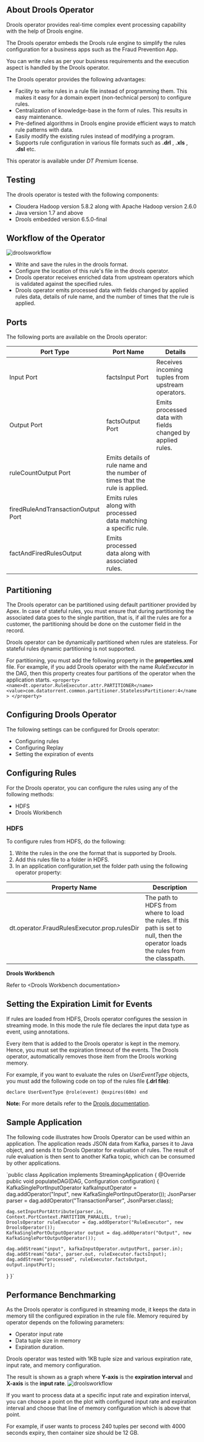 ## About Drools Operator

Drools operator provides real-time complex event processing capability with the help of Drools engine.

The Drools operator embeds the Drools rule engine to simplify the rules configuration for a business apps such as the Fraud Prevention App.

You can write rules as per your business requirements and the execution aspect is handled by the Drools operator.

The Drools operator provides the following advantages:

- Facility to write rules in a rule file instead of programming them. This makes it easy for a domain expert (non-technical person) to configure rules.
- Centralization of knowledge-base in the form of rules. This results in easy maintenance.
- Pre-defined algorithms in Drools engine provide efficient ways to match rule patterns with data.
- Easily modify the existing rules instead of modifying a program.
- Supports rule configuration in various file formats such as **.drl** , **.xls** , **.dsl** etc.

This operator is available under _DT Premium_ license.

## Testing

The drools operator is tested with the following components:

- Cloudera Hadoop version 5.8.2 along with Apache Hadoop version 2.6.0
- Java version 1.7 and above
- Drools embedded version 6.5.0-final

## Workflow of the Operator

![droolsworkflow](images/operators/drools_Workflow.png)

- Write and save the rules in the drools format.
- Configure the location of this rule&#39;s file in the drools operator.
- Drools operator receives enriched data from upstream operators which is validated against the specified rules.
- Drools operator emits processed data with fields changed by applied rules data, details of rule name, and the number of times that the rule is applied.

## Ports

The following ports are available on the Drools operator:

| **Port Type** | **Port Name** | **Details** |
| --- | --- | --- |
| Input Port | factsInput Port | Receives incoming tuples from upstream operators. |
| Output Port | factsOutput Port | Emits processed data with fields changed by applied rules. |
| ruleCountOutput Port | Emits details of rule name and the number of times that the rule is applied. |
| firedRuleAndTransactionOutput Port | Emits rules along with processed data matching a specific rule. |
| factAndFiredRulesOutput | Emits processed data along with associated rules. |

## Partitioning

The Drools operator can be partitioned using default partitioner provided by Apex. In case of stateful rules, you must ensure that during partitioning the associated data goes to the single partition, that is, if all the rules are for a customer, the partitioning should be done on the customer field in the record.

Drools operator can be dynamically partitioned when rules are stateless. For stateful rules dynamic partitioning is not supported.

For partitioning, you must add the following property in the **properties.xml** file. For example, if you add Drools operator with the name _RuleExecutor_ in the DAG, then this property creates four partitions of the operator when the application starts.
``
<property>
     <name>dt.operator.RuleExecutor.attr.PARTITIONER</name>
     <value>com.datatorrent.common.partitioner.StatelessPartitioner:4</name>
</property>
``

## Configuring Drools Operator

The following settings can be configured for Drools operator:

- Configuring rules
- Configuring Replay
- Setting the expiration of events

## Configuring Rules

For the Drools operator, you can configure the rules using any of the following methods:

- HDFS
- Drools Workbench

### HDFS

To configure rules from HDFS, do the following:

1. Write the rules in the one the format that is supported by Drools.
2. Add this rules file to a folder in HDFS.
3. In an application configuration,set the folder path using the following operator property:

| **Property Name** | **Description** |
| --- | --- |
| dt.operator.FraudRulesExecutor.prop.rulesDir | The path to HDFS from where to load the rules. If this path is set to null, then the operator loads the rules from the classpath. |

**Drools Workbench**

Refer to &lt;Drools Workbench documentation&gt;

## Setting the Expiration Limit for Events

If rules are loaded from HDFS, Drools operator configures the session in streaming mode. In this mode the rule file declares the input data type as event, using annotations.

Every item that is added to the Drools operator is kept in the memory. Hence, you must set the expiration timeout of the events. The Drools operator, automatically removes those item from the Drools working memory.

For example, if you want to evaluate the rules on _UserEventType_ objects, you must add the following code on top of the rules file **(.drl file)**:

`declare UserEventType
  @role(event)
  @expires(60m)
end`

**Note:** For more details refer to the [Drools documentation](http://docs.jboss.org/drools/release/6.5.0.Final/drools-docs/html/).

## Sample Application

The following code illustrates how Drools Operator can be used within an application. The application reads JSON data from Kafka, parses it to Java object, and sends it to Drools Operator for evaluation of rules. The result of rule evaluation is then sent to another Kafka topic, which can be consumed by other applications.

`public class Application implements StreamingApplication
{
  @Override
  public void populateDAG(DAG, Configuration configuration)
  {
    KafkaSinglePortInputOperator kafkaInputOperator = dag.addOperator("Input", new KafkaSinglePortInputOperator());
    JsonParser parser = dag.addOperator("TransactionParser", JsonParser.class);
    
    dag.setInputPortAttribute(parser.in, Context.PortContext.PARTITION_PARALLEL, true);
    DroolsOperator ruleExecutor = dag.addOperator("RuleExecutor", new DroolsOperator());
    KafkaSinglePortOutputOperator output = dag.addOperator("Output", new KafkaSinglePortOutputOperator());

    dag.addStream("input", kafkaInputOperator.outputPort, parser.in);
    dag.addStream("data", parser.out, ruleExecutor.factsInput);
    dag.addStream("processed", ruleExecutor.factsOutput, output.inputPort);
  }
}`

## Performance Benchmarking

As the Drools operator is configured in streaming mode, it keeps the data in memory till the configured expiration in the rule file. Memory required by operator depends on the following parameters:

- Operator input rate
- Data tuple size in memory
- Expiration duration.

Drools operator was tested with 1KB tuple size and various expiration rate, input rate, and memory configuration.

The result is shown as a graph where **Y-axis** is the **expiration interval** and **X-axis** is the **input rate**.
![droolsworkflow](images/operators/drools_benchmarking.png)

If you want to process data at a specific input rate and expiration interval, you can choose a point on the plot with configured input rate and expiration interval and choose that line of memory configuration which is above that point.

For example, if user wants to process 240 tuples per second with 4000 seconds expiry, then container size should be 12 GB.
